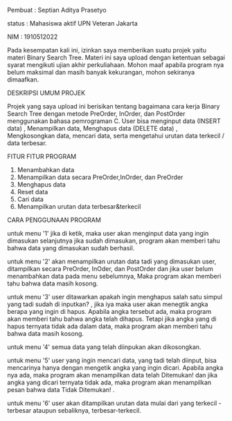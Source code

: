 Pembuat : Septian Aditya Prasetyo

status  : Mahasiswa aktif UPN Veteran Jakarta

NIM	: 1910512022


Pada kesempatan kali ini, izinkan saya memberikan suatu projek yaitu materi Binary Search Tree. Materi ini saya upload dengan ketentuan sebagai syarat mengikuti ujian akhir perkuliahaan. Mohon maaf apabila program nya belum maksimal dan masih banyak kekurangan, mohon sekiranya dimaafkan.



DESKRIPSI UMUM PROJEK 

Projek yang saya upload ini berisikan tentang bagaimana cara kerja Binary Search Tree dengan metode PreOrder, InOrder, dan PostOrder menggunakan bahasa pemrograman C. User bisa menginput data (INSERT data) , Menampilkan data, Menghapus data (DELETE data) , Mengkosongkan data, mencari data, serta mengetahui urutan data terkecil / data terbesar.



FITUR FITUR PROGRAM
1. Menambahkan data
2. Menampilkan data secara PreOrder,InOrder, dan PreOrder
3. Menghapus data
4. Reset data
5. Cari data
6. Menampilkan urutan data terbesar&terkecil



CARA PENGGUNAAN PROGRAM

untuk menu '1' jika di ketik, maka user akan menginput data yang ingin dimasukan
selanjutnya jika sudah dimasukan, program akan memberi tahu bahwa data yang dimasukan sudah berhasil.

untuk menu '2' akan menampilkan urutan data tadi yang dimasukan user, ditampilkan secara PreOrder, InOder, dan PostOrder
dan jika user belum menambahkan data pada menu sebelumnya, Maka program akan memberi tahu bahwa data masih kosong.

untuk menu '3' user ditawarkan apakah ingin menghapus salah satu simpul yang tadi sudah di inputkan? , jika iya maka user akan menegtik angka berapa yang ingin di hapus. Apabila angka tersebut ada, maka program akan memberi tahu bahwa angka telah dihapus. Tetapi jika angka yang di hapus ternyata tidak ada dalam data, maka program akan memberi tahu bahwa data masih kosong.

untuk menu '4' semua data yang telah diinpukan akan dikosongkan.

untuk menu '5' user yang ingin mencari data, yang tadi telah diinput, bisa mencarinya hanya dengan mengetik angka yang ingin dicari. Apabila angka nya ada, maka program akan menampilkan data telah Ditemukan! dan jika angka yang dicari ternyata tidak ada, maka program akan menampilkan pesan bahwa data Tidak Ditemukan! .

untuk menu '6' user akan ditampilkan urutan data mulai dari yang terkecil - terbesar  ataupun sebaliknya, terbesar-terkecil.
